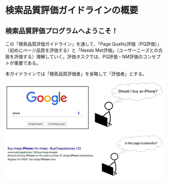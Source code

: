 # 検索品質評価ガイドラインの概要

## 検索品質評価プログラムへようこそ！

この「検索品質評価ガイドライン」を通して、「Page Quality評価（PQ評価）」（初めにページ品質を評価する）と「Needs Met評価」（ユーザーニーズとの合致を評価する）理解していく。評価タスクでは、PQ評価・NM評価のコンセプトが重要である。

本ガイドラインでは「検索品質評価者」を省略して「評価者」とする。

![Should I buy an iPhone?](../images/img6.jpg)
![Is this page trustworthy?](../images/img8.jpg)
